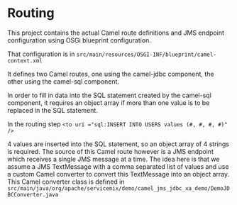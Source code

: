 # Routing

This project contains the actual Camel route definitions and JMS endpoint configuration using 
OSGi blueprint configuration.

That configuration is in 
`src/main/resources/OSGI-INF/blueprint/camel-context.xml`

It defines two Camel routes, one using the camel-jdbc component, the other
using the camel-sql component.

In order to fill in data into the SQL statement created by the camel-sql 
component, it requires an object array if more than one value is to be 
replaced in the SQL statement.

In the routing step
  `<to uri ="sql:INSERT INTO USERS values (#, #, #, #)" />`

4 values are inserted into the SQL statement, so an object array of 4 strings
is required. The source of this Camel route however is a JMS endpoint which
receives a single JMS message at a time. 
The idea here is that we assume a JMS TextMessage with a comma separated list of 
values and use a custom Camel converter to convert this TextMessage into an 
object array.
This Camel converter class is defined in 
  `src/main/java/org/apache/servicemix/demo/camel_jms_jdbc_xa_demo/DemoJDBCConverter.java`
